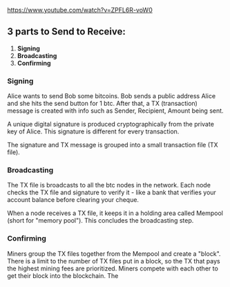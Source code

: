 
https://www.youtube.com/watch?v=ZPFL6R-voW0

## 3 parts to Send to Receive:
1. **Signing**
2. **Broadcasting** 
3. **Confirming**

### Signing
Alice wants to send Bob some bitcoins. Bob sends a public address Alice and she hits the send button for 1 btc. After that, a TX (transaction) message is created with info such as Sender, Recipient, Amount being sent. 

A unique digital signature is produced cryptographically from the private key of Alice. This signature is different for every transaction.

The signature and TX message is grouped into a small transaction file (TX file). 

### Broadcasting
The TX file is broadcasts to all the btc nodes in the network. Each node checks the TX file and signature to verify it - like a bank that verifies your account balance before clearing your cheque. 

When a node receives a TX file, it keeps it in a holding area called Mempool (short for "memory pool"). This concludes the broadcasting step.

### Confirming
Miners group the TX files together from the Mempool and create a "block". There is a limit to the number of TX files put in a block, so the TX that pays the highest mining fees are prioritized. Miners compete with each other to get their block into the blockchain. The